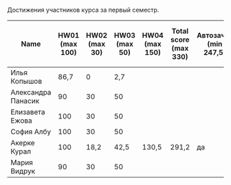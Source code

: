 Достижения участников курса за первый семестр.

| Name | HW01<br />(max 100) | HW02<br />(max 30) | HW03<br />(max 50) | HW04 <br />(max 150) | Total score<br />(max 330) | Автозачет<br />(min 247,5) | Допуск к зачету<br />(min 82,5) | зачет |
|--------------------|------|------|--------|------|--------------------------|--------------------------|-----------------------------|--------------|
| Илья Копышов | 86,7 | 0 | 2,7 |  |  |  |  |  |
| Александра Панасик | 90 | 30 | 50 | | | | | |
| Елизавета Ежова | 100 | 30 | 50 | | | | | |
| София Албу | 100 | 30 | 50 | | | | | |
| Акерке Курал | 100 | 18,2 | 42,5 | 130,5 | 291,2 | да | да | да |
| Мария Видрук | 90 | 30 | 50 | | | | | |
